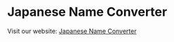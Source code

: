 # Japanese Name Converter
Visit our website: [Japanese Name Converter](https://japanesenameconverter.online/)
